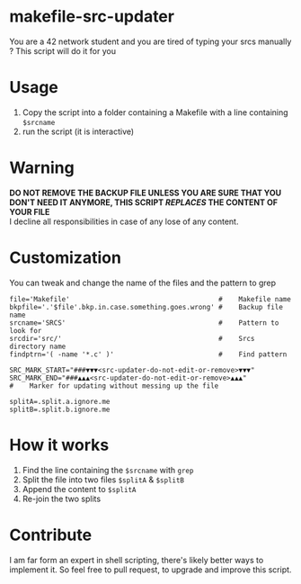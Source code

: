 # makefile-src-updater
You are a 42 network student and you are tired of typing your srcs manually ? This script will do it for you
# Usage 
1. Copy the script into a folder containing a Makefile with a line containing `$srcname`
2. run the script (it is interactive)
# Warning
**DO NOT REMOVE THE BACKUP FILE UNLESS YOU ARE SURE THAT YOU DON'T NEED IT ANYMORE, THIS SCRIPT *REPLACES* THE CONTENT OF YOUR FILE**<br>
I decline all responsibilities in case of any lose of any content.
# Customization
You can tweak and change the name of the files and the pattern to grep
```
file='Makefile'                                     #    Makefile name
bkpfile='.'$file'.bkp.in.case.something.goes.wrong' #    Backup file name
srcname='SRCS'                                      #    Pattern to look for
srcdir='src/'                                       #    Srcs directory name
findptrn='( -name '*.c' )'                          #    Find pattern

SRC_MARK_START="###▼▼▼<src-updater-do-not-edit-or-remove>▼▼▼"
SRC_MARK_END="###▲▲▲<src-updater-do-not-edit-or-remove>▲▲▲"
#    Marker for updating without messing up the file

splitA=.split.a.ignore.me
splitB=.split.b.ignore.me
```
# How it works
1. Find the line containing the `$srcname` with `grep`
2. Split the file into two files `$splitA` & `$splitB`
3. Append the content to `$splitA`
4. Re-join the two splits
# Contribute
I am far form an expert in shell scripting, there's likely better ways to implement it.
So feel free to pull request, to upgrade and improve this script.
